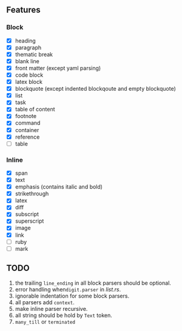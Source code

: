 ## Features

### Block

- [x] heading
- [x] paragraph
- [x] thematic break
- [x] blank line
- [x] front matter (except yaml parsing)
- [x] code block
- [x] latex block
- [x] blockquote (except indented blockqoute and empty blockquote)
- [x] list
- [x] task
- [x] table of content
- [x] footnote
- [x] command
- [x] container
- [x] reference
- [ ] table

### Inline

- [x] span
- [x] text
- [x] emphasis (contains italic and bold)
- [x] strikethrough
- [x] latex
- [x] diff
- [x] subscript
- [x] superscript
- [x] image
- [x] link
- [ ] ruby
- [ ] mark

## TODO

1. the trailing `line_ending` in all block parsers should be optional.
2. error handling when`digit.parser` in _list.rs_.
3. ignorable indentation for some block parsers.
4. all parsers add `context`.
5. make inline parser recursive.
6. all string should be hold by `Text` token.
7. `many_till` or `terminated`
